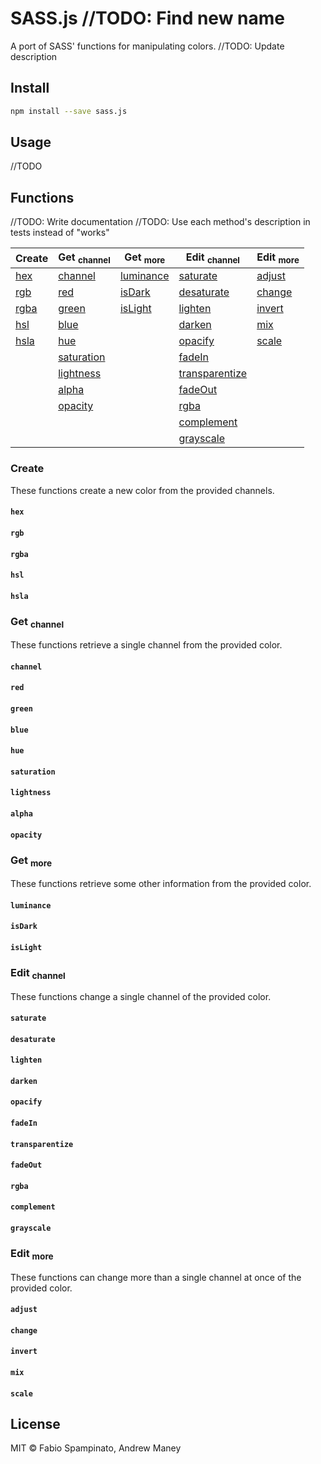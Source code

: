# SASS.js //TODO: Find new name

A port of SASS' functions for manipulating colors. //TODO: Update description

## Install

```sh
npm install --save sass.js
```

## Usage

//TODO

## Functions

//TODO: Write documentation
//TODO: Use each method's description in tests instead of "works"

| Create        | Get <sub>channel</sub>    | Get <sub>more</sub>     | Edit <sub>channel</sub>           | Edit <sub>more</sub> |
| ------------- | ------------------------- | ----------------------- | --------------------------------- | -------------------- |
| [hex](#hex)   | [channel](#channel)       | [luminance](#luminance) | [saturate](#saturate)             | [adjust](#adjust)    |
| [rgb](#rgb)   | [red](#red)               | [isDark](#isdark)       | [desaturate](#desaturate)         | [change](#change)    |
| [rgba](#rgba) | [green](#green)           | [isLight](#islight)     | [lighten](#lighten)               | [invert](#invert)    |
| [hsl](#hsl)   | [blue](#blue)             |                         | [darken](#darken)                 | [mix](#mix)          |
| [hsla](#hsla) | [hue](#hue)               |                         | [opacify](#opacify)               | [scale](#scale)      |
|               | [saturation](#saturation) |                         | [fadeIn](#fadein)                 |                      |
|               | [lightness](#lightness)   |                         | [transparentize](#transparentize) |                      |
|               | [alpha](#alpha)           |                         | [fadeOut](#fadeout)               |                      |
|               | [opacity](#opacity)       |                         | [rgba](#rgba)                     |                      |
|               |                           |                         | [complement](#complement)         |                      |
|               |                           |                         | [grayscale](#grayscale)           |                      |

### Create

These functions create a new color from the provided channels.

#### `hex`
#### `rgb`
#### `rgba`
#### `hsl`
#### `hsla`

### Get <sub>channel</sub>

These functions retrieve a single channel from the provided color.

#### `channel`
#### `red`
#### `green`
#### `blue`
#### `hue`
#### `saturation`
#### `lightness`
#### `alpha`
#### `opacity`

### Get <sub>more</sub>

These functions retrieve some other information from the provided color.

#### `luminance`
#### `isDark`
#### `isLight`

### Edit <sub>channel</sub>

These functions change a single channel of the provided color.

#### `saturate`
#### `desaturate`
#### `lighten`
#### `darken`
#### `opacify`
#### `fadeIn`
#### `transparentize`
#### `fadeOut`
#### `rgba`
#### `complement`
#### `grayscale`

### Edit <sub>more</sub>

These functions can change more than a single channel at once of the provided color.

#### `adjust`
#### `change`
#### `invert`
#### `mix`
#### `scale`

## License

MIT © Fabio Spampinato, Andrew Maney
